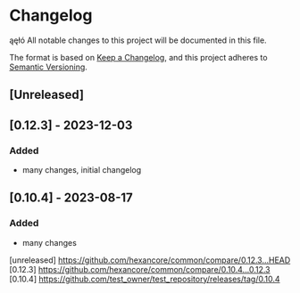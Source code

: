 # Changelog
ąęłó
All notable changes to this project will be documented in this file.

The format is based on [Keep a Changelog](https://keepachangelog.com/en/1.0.0/),
and this project adheres to [Semantic Versioning](https://semver.org/spec/v2.0.0.html).

## [Unreleased]

## [0.12.3] - 2023-12-03

### Added

- many changes, initial changelog

## [0.10.4] - 2023-08-17

### Added

- many changes

[unreleased] https://github.com/hexancore/common/compare/0.12.3...HEAD
[0.12.3] https://github.com/hexancore/common/compare/0.10.4...0.12.3
[0.10.4] https://github.com/test_owner/test_repository/releases/tag/0.10.4
